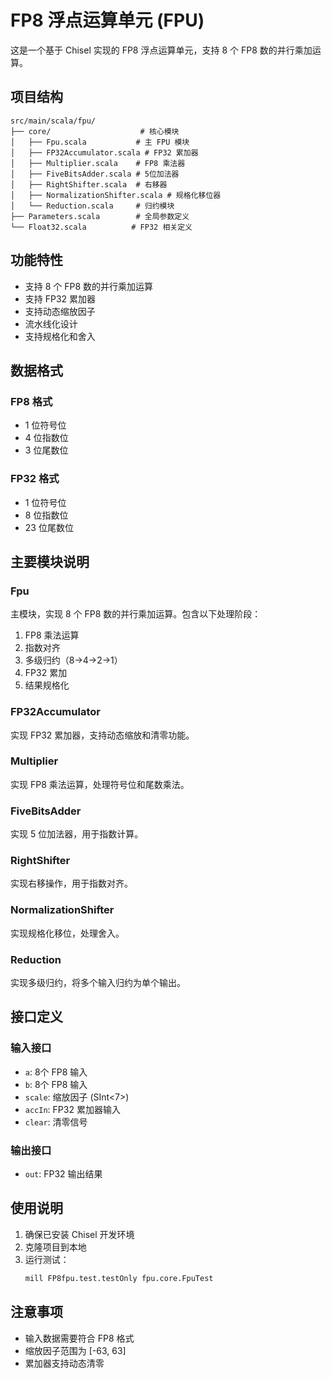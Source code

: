 # FP8 浮点运算单元 (FPU)

这是一个基于 Chisel 实现的 FP8 浮点运算单元，支持 8 个 FP8 数的并行乘加运算。

## 项目结构

```
src/main/scala/fpu/
├── core/                    # 核心模块
│   ├── Fpu.scala           # 主 FPU 模块
│   ├── FP32Accumulator.scala # FP32 累加器
│   ├── Multiplier.scala    # FP8 乘法器
│   ├── FiveBitsAdder.scala # 5位加法器
│   ├── RightShifter.scala  # 右移器
│   ├── NormalizationShifter.scala # 规格化移位器
│   └── Reduction.scala     # 归约模块
├── Parameters.scala        # 全局参数定义
└── Float32.scala          # FP32 相关定义
```

## 功能特性

- 支持 8 个 FP8 数的并行乘加运算
- 支持 FP32 累加器
- 支持动态缩放因子
- 流水线化设计
- 支持规格化和舍入

## 数据格式

### FP8 格式
- 1 位符号位
- 4 位指数位
- 3 位尾数位

### FP32 格式
- 1 位符号位
- 8 位指数位
- 23 位尾数位

## 主要模块说明

### Fpu
主模块，实现 8 个 FP8 数的并行乘加运算。包含以下处理阶段：
1. FP8 乘法运算
2. 指数对齐
3. 多级归约（8→4→2→1）
4. FP32 累加
5. 结果规格化

### FP32Accumulator
实现 FP32 累加器，支持动态缩放和清零功能。

### Multiplier
实现 FP8 乘法运算，处理符号位和尾数乘法。

### FiveBitsAdder
实现 5 位加法器，用于指数计算。

### RightShifter
实现右移操作，用于指数对齐。

### NormalizationShifter
实现规格化移位，处理舍入。

### Reduction
实现多级归约，将多个输入归约为单个输出。

## 接口定义

### 输入接口
- `a`: 8个 FP8 输入
- `b`: 8个 FP8 输入
- `scale`: 缩放因子 (SInt<7>)
- `accIn`: FP32 累加器输入
- `clear`: 清零信号

### 输出接口
- `out`: FP32 输出结果

## 使用说明

1. 确保已安装 Chisel 开发环境
2. 克隆项目到本地
3. 运行测试：
   ```bash
   mill FP8fpu.test.testOnly fpu.core.FpuTest
   ```

## 注意事项

- 输入数据需要符合 FP8 格式
- 缩放因子范围为 [-63, 63]
- 累加器支持动态清零
